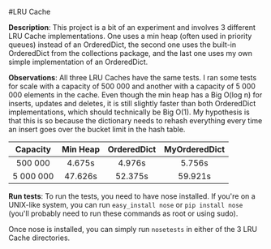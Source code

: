 #LRU Cache

**Description**:
This project is a bit of an experiment and involves 3 different LRU Cache implementations. One uses a min heap (often used in priority queues) instead of an OrderedDict, the second one uses the built-in OrderedDict from the collections package, and the last one uses my own simple implementation of an OrderedDict.

**Observations**:
All three LRU Caches have the same tests. I ran some tests for scale with a capacity of 500 000 and another with a capacity of 5 000 000 elements in the cache. Even though the min heap has a Big O(log n) for inserts, updates and deletes, it is still slightly faster than both OrderedDict implementations, which should technically be Big O(1). My hypothesis is that this is so because the dictionary needs to rehash everything every time an insert goes over the bucket limit in the hash table. 

|  Capacity  |  Min Heap |  OrderedDict  |  MyOrderedDict  |
|:----------:|:---------:|:-------------:|:---------------:|
|  500 000   |  4.675s   |  4.976s       |  5.756s         |
| 5 000 000  |  47.626s  |  52.375s      |  59.921s        |

**Run tests**:
To run the tests, you need to have nose installed. If you're on a UNIX-like system, you can run `easy_install nose` or `pip install nose` 
(you'll probably need to run these commands as root or using sudo).

Once nose is installed, you can simply run `nosetests` in either of the 3 LRU Cache directories.


